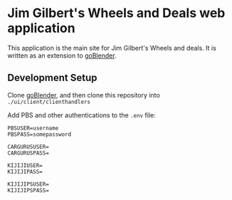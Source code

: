 # Jim Gilbert's Wheels and Deals web application

This application is the main site for Jim Gilbert's Wheels and deals.
It is written as an extension to [goBlender](https://github.com/tsawler/goblender).

## Development Setup

Clone [goBlender](https://github.com/tsawler/goblender), and then clone
this repository into `./ui/client/clienthandlers`

Add PBS and other authentications to the `.env` file:

~~~.env
PBSUSER=username
PBSPASS=somepassword

CARGURUSUSER=
CARGURUSPASS=

KIJIJIUSER=
KIJIJIPASS=

KIJIJIPSUSER=
KIJIJIPSPASS=
~~~
